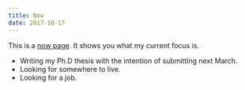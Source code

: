 ```yaml
---
title: Now
date: 2017-10-17
---
```


This is a [now page][]. It shows you what my current focus is.

- Writing my Ph.D thesis with the intention of submitting next March.
- Looking for somewhere to live.
- Looking for a job.

[now page]:  http://nownownow.com/about
